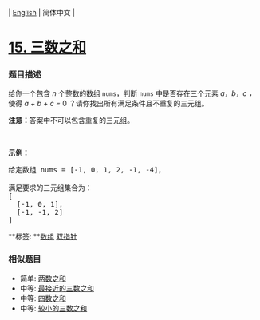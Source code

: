 | [English](README_EN.md) | 简体中文 |

# [15. 三数之和](https://leetcode-cn.com/problems/3sum)
 ### 题目描述
<p>给你一个包含 <em>n</em> 个整数的数组&nbsp;<code>nums</code>，判断&nbsp;<code>nums</code>&nbsp;中是否存在三个元素 <em>a，b，c ，</em>使得&nbsp;<em>a + b + c = </em>0 ？请你找出所有满足条件且不重复的三元组。</p>

<p><strong>注意：</strong>答案中不可以包含重复的三元组。</p>

<p>&nbsp;</p>

<p><strong>示例：</strong></p>

<pre>给定数组 nums = [-1, 0, 1, 2, -1, -4]，

满足要求的三元组集合为：
[
  [-1, 0, 1],
  [-1, -1, 2]
]
</pre>

**标签:	**[数组](https://leetcode-cn.com/tag/array) [双指针](https://leetcode-cn.com/tag/two-pointers) 
 ### 相似题目
- 简单:	[两数之和](https://leetcode-cn.com/problems/two-sum) 
- 中等:	[最接近的三数之和](https://leetcode-cn.com/problems/3sum-closest) 
- 中等:	[四数之和](https://leetcode-cn.com/problems/4sum) 
- 中等:	[较小的三数之和](https://leetcode-cn.com/problems/3sum-smaller) 

